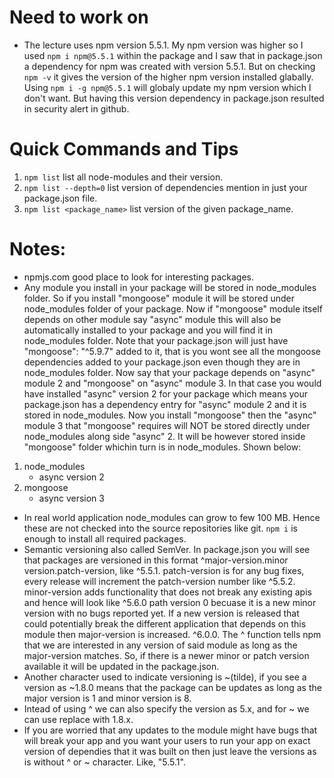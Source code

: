 # Need to work on 
- The lecture uses npm version 5.5.1. My npm version was higher so I used `npm i npm@5.5.1` within the package and I saw that in package.json a dependency for npm was created with version 5.5.1. But on checking `npm -v` it gives the version of the higher npm version installed glabally. Using `npm i -g npm@5.5.1` will globaly update my npm version which I don't want. But having this version dependency in package.json resulted in security alert in github.
# Quick Commands and Tips
1. `npm list` list all node-modules and their version.
2. `npm list --depth=0` list version of dependencies mention in just your package.json file.
3. `npm list <package_name>` list version of the given package_name.

# Notes:
- npmjs.com good place to look for interesting packages.
- Any module you install in your package will be stored in node_modules folder. So if you install "mongoose" module it will be stored under node_modules folder of your package. Now if "mongoose" module itself depends on other module say "async" module this will also be automatically installed to your package and you will find it in node_modules folder. Note that your package.json will just have "mongoose": "^5.9.7" added to it, that is you wont see all the mongoose dependencies added to your package.json even though they are in node_modules folder. Now say that your package depends on "async" module 2 and "mongoose" on "async" module 3. In that case you would have installed "async" version 2 for your package which means your package.json has a dependency entry for "async" module 2 and it is stored in node_modules. Now you install "mongoose" then the "async" module 3 that "mongoose" requires will NOT be stored directly under node_modules along side "async" 2. It will be however stored inside "mongoose" folder whichin turn is in node_modules. Shown below:

1. node_modules
    - async version 2
2. mongoose
    - async version 3

- In real world application node_modules can grow to few 100 MB. Hence these are not checked into the source repositories like git. `npm i` is enough to install all required packages.
- Semantic versioning also called SemVer. In package.json you will see that packages are versioned in this format ^major-version.minor version.patch-version, like ^5.5.1. patch-version is for any bug fixes, every release will increment the patch-version number like ^5.5.2. minor-version adds functionality that does not break any existing apis and hence will look like ^5.6.0 path version 0 becuase it is a new minor version with no bugs reported yet. If a new version is released that could potentially break the different application that depends on this module then major-version is increased. ^6.0.0. The ^ function tells npm that we are interested in any version of said module as long as the major-version matches. So, if there is a newer minor or patch version available it will be updated in the package.json.
- Another character used to indicate versioning is ~(tilde), if you see a version as ~1.8.0 means that the package can be updates as long as the major version is 1 and minor version is 8.
- Intead of using ^ we can also specify the version as 5.x, and for ~ we can use replace with 1.8.x. 
- If you are worried that any updates to the module might have bugs that will break your app and you want your users to run your app on exact version of dependies that it was built on then just leave the versions as is without ^ or ~ character. Like, "5.5.1".
